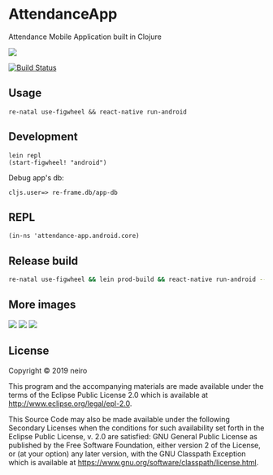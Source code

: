 # AttendanceApp

Attendance Mobile Application built in Clojure

![](docs/1.png)

[![Build Status](https://travis-ci.org/ne1ro/attendance-app.svg?branch=master)](https://travis-ci.org/ne1ro/attendance-app)

## Usage

```
re-natal use-figwheel && react-native run-android
```

## Development

```
lein repl
(start-figwheel! "android")
```

Debug app's db:

```
cljs.user=> re-frame.db/app-db
```

## REPL

```
(in-ns 'attendance-app.android.core)
```

## Release build
```bash
re-natal use-figwheel && lein prod-build && react-native run-android --variant=release
```

## More images

![](docs/2.png)
![](docs/3.png)
![](docs/4.png)

## License

Copyright © 2019 neiro

This program and the accompanying materials are made available under the
terms of the Eclipse Public License 2.0 which is available at
http://www.eclipse.org/legal/epl-2.0.

This Source Code may also be made available under the following Secondary
Licenses when the conditions for such availability set forth in the Eclipse
Public License, v. 2.0 are satisfied: GNU General Public License as published by
the Free Software Foundation, either version 2 of the License, or (at your
option) any later version, with the GNU Classpath Exception which is available
at https://www.gnu.org/software/classpath/license.html.

